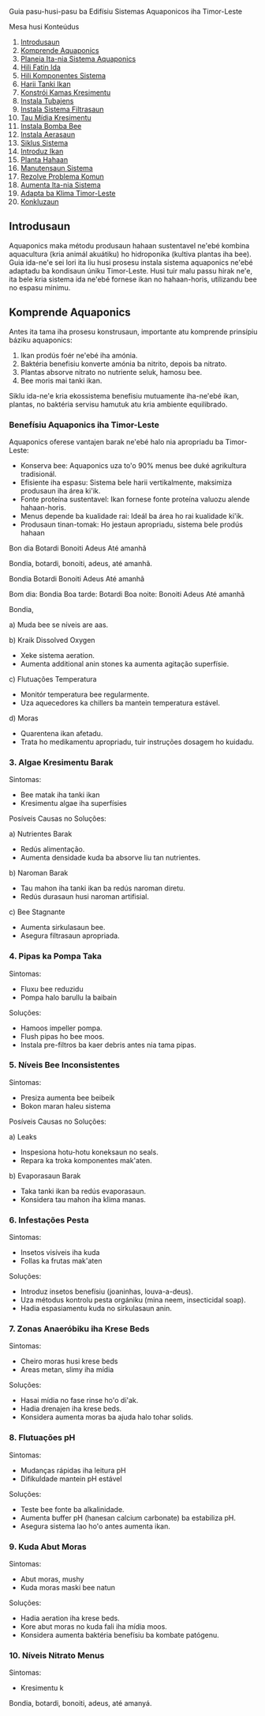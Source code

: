 Guia pasu-husi-pasu ba Edifísiu Sistemas Aquaponicos iha Timor-Leste

Mesa husi Konteúdus

1. [Introdusaun](#introducao)
2. [Komprende Aquaponics](#compreende-aquaponics)
3. [Planeia Ita-nia Sistema Aquaponics](#planeia-ita-nia-sistema-aquaponics)
4. [Hili Fatin Ida](#hili-fatin-ida)
5. [Hili Komponentes Sistema](#hili-komponentes-sistema)
6. [Harii Tanki Ikan](#harii-tanki-ikan)
7. [Konstrói Kamas Kresimentu](#konstroi-kamas-kresimentu)
8. [Instala Tubajens](#instala-tubajens)
9. [Instala Sistema Filtrasaun](#instala-sistema-filtracao)
10. [Tau Mídia Kresimentu](#tau-midia-kresimentu)
11. [Instala Bomba Bee](#instala-bomba-bee)
12. [Instala Aerasaun](#instala-aeracao)
13. [Siklus Sistema](#siklus-sistema)
14. [Introduz Ikan](#introduz-ikan)
15. [Planta Hahaan](#planta-hahaan)
16. [Manutensaun Sistema](#manutencao-sistema)
17. [Rezolve Problema Komun](#rezolve-problema-komun)
18. [Aumenta Ita-nia Sistema](#aumenta-ita-nia-sistema)
19. [Adapta ba Klima Timor-Leste](#adapta-ba-klima-timor-leste)
20. [Konkluzaun](#conclusao)

## Introdusaun

Aquaponics maka métodu produsaun hahaan sustentavel ne'ebé kombina aquacultura (kria animál akuátiku) ho hidroponika (kultiva plantas iha bee). Guia ida-ne'e sei lori ita liu husi prosesu instala sistema aquaponics ne'ebé adaptadu ba kondisaun úniku Timor-Leste. Husi tuir malu passu hirak ne'e, ita bele kria sistema ida ne'ebé fornese ikan no hahaan-horis, utilizandu bee no espasu minimu.

## Komprende Aquaponics

Antes ita tama iha prosesu konstrusaun, importante atu komprende prinsípiu báziku aquaponics:

1. Ikan prodús foér ne'ebé iha amónia.
2. Baktéria benefisiu konverte amónia ba nitrito, depois ba nitrato.
3. Plantas absorve nitrato no nutriente seluk, hamosu bee.
4. Bee moris mai tanki ikan.

Siklu ida-ne'e kria ekossistema benefisiu mutuamente iha-ne'ebé ikan, plantas, no baktéria servisu hamutuk atu kria ambiente equilibrado.

### Benefísiu Aquaponics iha Timor-Leste

Aquaponics oferese vantajen barak ne'ebé halo nia apropriadu ba Timor-Leste:

- Konserva bee: Aquaponics uza to'o 90% menus bee duké agrikultura tradisionál.
- Efisiente iha espasu: Sistema bele harii vertikalmente, maksimiza produsaun iha área ki'ik.
- Fonte proteína sustentavel: Ikan fornese fonte proteína valuozu alende hahaan-horis.
- Menus depende ba kualidade rai: Ideál ba área ho rai kualidade ki'ik.
- Produsaun tinan-tomak: Ho jestaun apropriadu, sistema bele prodús hahaan

Bon dia
Botardi
Bonoiti
Adeus
Até amanhã

Bondia, botardi, bonoiti, adeus, até amanhã.

Bondia
Botardi
Bonoiti
Adeus
Até amanhã

Bom dia: Bondia
Boa tarde: Botardi
Boa noite: Bonoiti
Adeus
Até amanhã

Bondia,

a) Muda bee se níveis are aas.

b) Kraik Dissolved Oxygen
   - Xeke sistema aeration.
   - Aumenta additional anin stones ka aumenta agitação superfísie.

c) Flutuações Temperatura
   - Monitór temperatura bee regularmente.
   - Uza aquecedores ka chillers ba mantein temperatura estável.

d) Moras
   - Quarentena ikan afetadu.
   - Trata ho medikamentu apropriadu, tuir instruções dosagem ho kuidadu.

### 3. Algae Kresimentu Barak

Sintomas:
- Bee matak iha tanki ikan
- Kresimentu algae iha superfísies

Posíveis Causas no Soluções:

a) Nutrientes Barak
   - Redús alimentação.
   - Aumenta densidade kuda ba absorve liu tan nutrientes.

b) Naroman Barak
   - Tau mahon iha tanki ikan ba redús naroman diretu.
   - Redús durasaun husi naroman artifisial.

c) Bee Stagnante
   - Aumenta sirkulasaun bee.
   - Asegura filtrasaun apropriada.

### 4. Pipas ka Pompa Taka

Sintomas: 
- Fluxu bee reduzidu
- Pompa halo barullu la baibain

Soluções:
- Hamoos impeller pompa.
- Flush pipas ho bee moos.
- Instala pre-filtros ba kaer debris antes nia tama pipas.

### 5. Níveis Bee Inconsistentes  

Sintomas:
- Presiza aumenta bee beibeik
- Bokon maran haleu sistema

Posíveis Causas no Soluções:

a) Leaks
   - Inspesiona hotu-hotu koneksaun no seals.
   - Repara ka troka komponentes mak'aten.

b) Evaporasaun Barak
   - Taka tanki ikan ba redús evaporasaun.
   - Konsidera tau mahon iha klima manas.

### 6. Infestações Pesta

Sintomas:
- Insetos visíveis iha kuda
- Follas ka frutas mak'aten

Soluções: 
- Introduz insetos benefísiu (joaninhas, louva-a-deus).
- Uza métodus kontrolu pesta orgániku (mina neem, insecticidal soap).
- Hadia espasiamentu kuda no sirkulasaun anin.

### 7. Zonas Anaeróbiku iha Krese Beds

Sintomas:
- Cheiro moras husi krese beds
- Areas metan, slimy iha mídia

Soluções:
- Hasai mídia no fase rinse ho'o di'ak.
- Hadia drenajen iha krese beds.
- Konsidera aumenta moras ba ajuda halo tohar solids.

### 8. Flutuações pH

Sintomas: 
- Mudanças rápidas iha leitura pH
- Difikuldade mantein pH estável  

Soluções:
- Teste bee fonte ba alkalinidade.
- Aumenta buffer pH (hanesan calcium carbonate) ba estabiliza pH.
- Asegura sistema lao ho'o antes aumenta ikan.

### 9. Kuda Abut Moras

Sintomas:
- Abut moras, mushy
- Kuda moras maski bee natun

Soluções:
- Hadia aeration iha krese beds.
- Kore abut moras no kuda fali iha mídia moos.
- Konsidera aumenta baktéria benefísiu ba kombate patógenu.

### 10. Níveis Nitrato Menus

Sintomas: 
- Kresimentu k

Bondia, botardi, bonoiti, adeus, até amanyá.